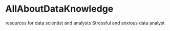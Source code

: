 # AllAboutDataKnowledge
resources for data scientist and analysts
Stressful and anxious data analyst
